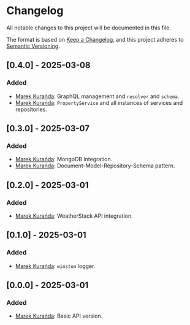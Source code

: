 # Changelog

All notable changes to this project will be documented in this file.

The format is based on [Keep a Changelog](https://keepachangelog.com/en/1.0.0/),
and this project adheres to [Semantic Versioning](https://semver.org/spec/v2.0.0.html).

## [0.4.0] - 2025-03-08
### Added
- [Marek Kurańda](https://github.com/mjkuranda): GraphQL management and `resolver` and `schema`.
- [Marek Kurańda](https://github.com/mjkuranda): `PropertyService` and all instances of services and repositories.

## [0.3.0] - 2025-03-07
### Added
- [Marek Kurańda](https://github.com/mjkuranda): MongoDB integration.
- [Marek Kurańda](https://github.com/mjkuranda): Document-Model-Repository-Schema pattern.

## [0.2.0] - 2025-03-01
### Added
- [Marek Kurańda](https://github.com/mjkuranda): WeatherStack API integration.

## [0.1.0] - 2025-03-01
### Added
- [Marek Kurańda](https://github.com/mjkuranda): `winston` logger.

## [0.0.0] - 2025-03-01
### Added
- [Marek Kurańda](https://github.com/mjkuranda): Basic API version.